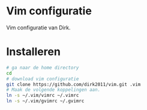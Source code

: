 # Vim configuratie

Vim configuratie van Dirk.

# Installeren

```bash
# ga naar de home directory
cd 
# download vim configuratie
git clone https://github.com/dirk2011/vim.git .vim
# Maak de volgende koppelingen aan.
ln -s ~/.vim/vimrc ~/.vimrc
ln -s ~/.vim/gvimrc ~/.gvimrc
```

